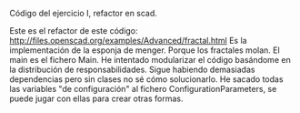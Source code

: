 Código del ejercicio I, refactor en scad.

Este es el refactor de este código: http://files.openscad.org/examples/Advanced/fractal.html
Es la implementación de la esponja de menger.
Porque los fractales molan.
El main es el fichero Main.
He intentado modularizar el código basándome en la distribución de responsabilidades. Sigue habiendo demasiadas dependencias pero sin clases no sé cómo solucionarlo.
He sacado todas las variables "de configuración" al fichero ConfigurationParameters, se puede jugar con ellas para crear otras formas.

